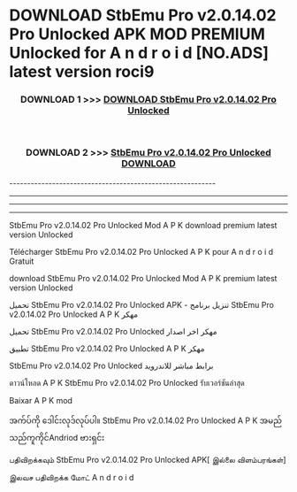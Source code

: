 # DOWNLOAD StbEmu Pro v2.0.14.02 Pro Unlocked  APK MOD PREMIUM Unlocked for A n d r o i d [NO.ADS] latest version roci9 



<div align="center">

<h3>DOWNLOAD 1 >>> <a href="https://getmod2.web.app/?judul=StbEmu Pro v2.0.14.02 Pro Unlocked ">DOWNLOAD StbEmu Pro v2.0.14.02 Pro Unlocked </a></h3><br>

<h3>DOWNLOAD 2 >>> <a href="https://getmod2.web.app/?judul=StbEmu Pro v2.0.14.02 Pro Unlocked ">StbEmu Pro v2.0.14.02 Pro Unlocked  DOWNLOAD </a></h3>

</div>
----------------------------------------------------------

----------------------------------------------------------

----------------------------------------------------------

----------------------------------------------------------

StbEmu Pro v2.0.14.02 Pro Unlocked  Mod A P K download premium latest version Unlocked

Télécharger StbEmu Pro v2.0.14.02 Pro Unlocked  A P K pour A n d r o i d Gratuit

download StbEmu Pro v2.0.14.02 Pro Unlocked  Mod A P K premium latest version Unlocked

تحميل StbEmu Pro v2.0.14.02 Pro Unlocked  APK - تنزيل برنامج StbEmu Pro v2.0.14.02 Pro Unlocked  A P K مهكر

تحميل StbEmu Pro v2.0.14.02 Pro Unlocked  مهكر اخر اصدار

تطبيق StbEmu Pro v2.0.14.02 Pro Unlocked  A P K مهكر

StbEmu Pro v2.0.14.02 Pro Unlocked  برابط مباشر للاندرويد

ดาวน์โหลด A P K StbEmu Pro v2.0.14.02 Pro Unlocked  รับเวอร์ชันล่าสุด

Baixar A P K mod

အက်ပ်ကို ဒေါင်းလုဒ်လုပ်ပါ။ StbEmu Pro v2.0.14.02 Pro Unlocked  A P K အမည်သည်ကူကိုင်Andriod ဗားရှင်း

பதிவிறக்கவும் StbEmu Pro v2.0.14.02 Pro Unlocked  APK[ இல்லை விளம்பரங்கள்] 
 
இலவச பதிவிறக்க மோட் A n d r o i d



